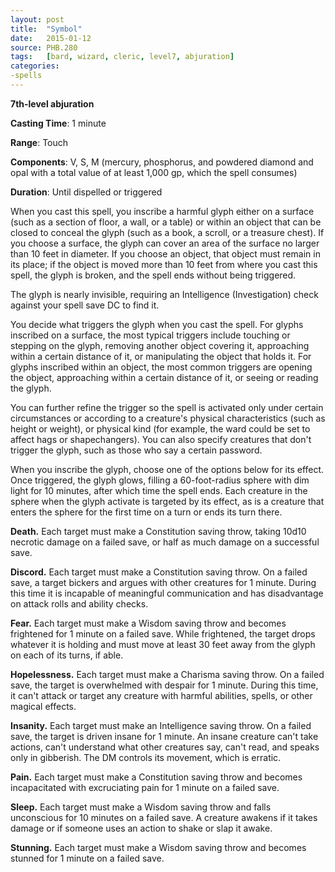 ```yaml
---
layout: post
title:  "Symbol"
date:   2015-01-12
source: PHB.280
tags:   [bard, wizard, cleric, level7, abjuration]
categories:
-spells
---
```


**7th-level abjuration**

**Casting Time**: 1 minute

**Range**: Touch

**Components**: V, S, M (mercury, phosphorus, and powdered diamond and opal with a total value of at least 1,000 gp, which the spell consumes)

**Duration**: Until dispelled or triggered

When you cast this spell, you inscribe a harmful glyph either on a surface (such as a section of floor, a wall, or a table) or within an object that can be closed to conceal the glyph (such as a book, a scroll, or a treasure chest). If you choose a surface, the glyph can cover an area of the surface no larger than 10 feet in diameter. If you choose an object, that object must remain in its place; if the object is moved more than 10 feet from where you cast this spell, the glyph is broken, and the spell ends without being triggered.

The glyph is nearly invisible, requiring an Intelligence (Investigation) check against your spell save DC to find it.

You decide what triggers the glyph when you cast the spell. For glyphs inscribed on a surface, the most typical triggers include touching or stepping on the glyph, removing another object covering it, approaching within a certain distance of it, or manipulating the object that holds it. For glyphs inscribed within an object, the most common triggers are opening the object, approaching within a certain distance of it, or seeing or reading the glyph.

You can further refine the trigger so the spell is activated only under certain circumstances or according to a creature's physical characteristics (such as height or weight), or physical kind (for example, the ward could be set to affect hags or shapechangers). You can also specify creatures that don't trigger the glyph, such as those who say a certain password.

When you inscribe the glyph, choose one of the options below for its effect. Once triggered, the glyph glows, filling a 60-foot-radius sphere with dim light for 10 minutes, after which time the spell ends. Each creature in the sphere when the glyph activate is targeted by its effect, as is a creature that enters the sphere for the first time on a turn or ends its turn there.

**Death.** Each target must make a Constitution saving throw, taking 10d10 necrotic damage on a failed save, or half as much damage on a successful save.

**Discord.** Each target must make a Constitution saving throw. On a failed save, a target bickers and argues with other creatures for 1 minute. During this time it is incapable of meaningful communication and has disadvantage on attack rolls and ability checks.

**Fear.** Each target must make a Wisdom saving throw and becomes frightened for 1 minute on a failed save. While frightened, the target drops whatever it is holding and must move at least 30 feet away from the glyph on each of its turns, if able.

**Hopelessness.** Each target must make a Charisma saving throw. On a failed save, the target is overwhelmed with despair for 1 minute. During this time, it can't attack or target any creature with harmful abilities, spells, or other magical effects.

**Insanity.** Each target must make an Intelligence saving throw. On a failed save, the target is driven insane for 1 minute. An insane creature can't take actions, can't understand what other creatures say, can't read, and speaks only in gibberish. The DM controls its movement, which is erratic.

**Pain.** Each target must make a Constitution saving throw and becomes incapacitated with excruciating pain for 1 minute on a failed save.

**Sleep.** Each target must make a Wisdom saving throw and falls unconscious for 10 minutes on a failed save. A creature awakens if it takes damage or if someone uses an action to shake or slap it awake.

**Stunning.** Each target must make a Wisdom saving throw and becomes stunned for 1 minute on a failed save.
